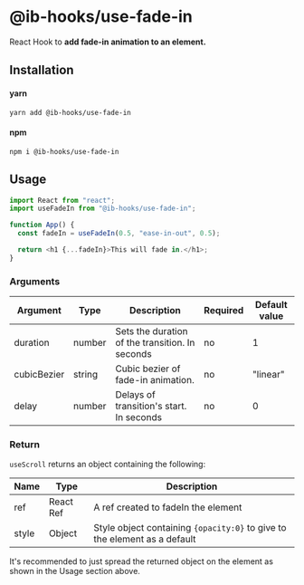 # @ib-hooks/use-fade-in

React Hook to **add fade-in animation to an element.**

## Installation

#### yarn

`yarn add @ib-hooks/use-fade-in`

#### npm

`npm i @ib-hooks/use-fade-in`

## Usage

```js
import React from "react";
import useFadeIn from "@ib-hooks/use-fade-in";

function App() {
  const fadeIn = useFadeIn(0.5, "ease-in-out", 0.5);

  return <h1 {...fadeIn}>This will fade in.</h1>;
}
```

### Arguments

| Argument    | Type   | Description                                     | Required | Default value |
| ----------- | ------ | ----------------------------------------------- | -------- | ------------- |
| duration    | number | Sets the duration of the transition. In seconds | no       | 1             |
| cubicBezier | string | Cubic bezier of fade-in animation.              | no       | "linear"      |
| delay       | number | Delays of transition's start. In seconds        | no       | 0             |

### Return

`useScroll` returns an object containing the following:

| Name  | Type      | Description                                                               |
| ----- | --------- | ------------------------------------------------------------------------- |
| ref   | React Ref | A ref created to fadeIn the element                                       |
| style | Object    | Style object containing `{opacity:0}` to give to the element as a default |

It's recommended to just spread the returned object on the element as shown in the Usage section above.
